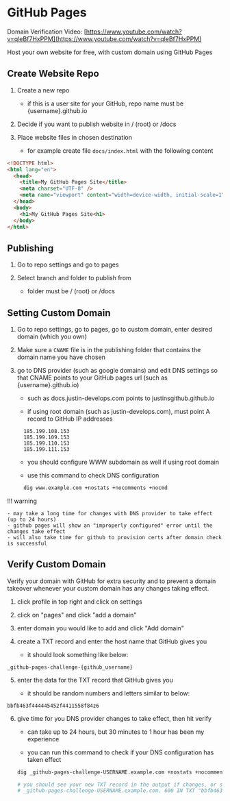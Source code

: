 # GitHub Pages

Domain Verification Video: [https://www.youtube.com/watch?v=qleBf7HxPPM](https://www.youtube.com/watch?v=qleBf7HxPPM)

Host your own website for free, with custom domain using GitHub Pages

## Create Website Repo

1. Create a new repo

    - if this is a user site for your GitHub, repo name must be {username}.github.io

2. Decide if you want to publish website in / (root) or /docs

3. Place website files in chosen destination

    - for example create file `docs/index.html` with the following content

```html
<!DOCTYPE html>
<html lang="en">
  <head>
    <title>My GitHub Pages Site</title>
    <meta charset="UTF-8" />
    <meta name="viewport" content="width=device-width, initial-scale=1" />
  </head>
  <body>
    <h1>My GitHub Pages Site<h1>
  </body>
</html>
```

## Publishing

1. Go to repo settings and go to pages

2. Select branch and folder to publish from

    - folder must be / (root) or /docs

## Setting Custom Domain

1. Go to repo settings, go to pages, go to custom domain, enter desired domain (which you own)

2. Make sure a `CNAME` file is in the publishing folder that contains the domain name you have chosen

3. go to DNS provider (such as google domains) and edit DNS settings so that CNAME points to your GitHub pages url (such as {username}.github.io)

    - such as docs.justin-develops.com points to justinsgithub.github.io

    - if using root domain (such as justin-develops.com), must point A record to GitHub IP addresses

    ```
      185.199.108.153
      185.199.109.153
      185.199.110.153
      185.199.111.153
    ```

    - you should configure WWW subdomain as well if using root domain

    - use this command to check DNS configuration

    ```sh
      dig www.example.com +nostats +nocomments +nocmd
    ```

!!! warning

    - may take a long time for changes with DNS provider to take effect (up to 24 hours)
    - github pages will show an "improperly configured" error until the changes take effect
    - will also take time for github to provision certs after domain check is successful

## Verify Custom Domain

Verify your domain with GitHub for extra security and to prevent a domain takeover whenever your custom domain has any changes taking effect.

1. click profile in top right and click on settings

2. click on "pages" and click "add a domain"

3. enter domain you would like to add and click "Add domain"

4. create a TXT record and enter the host name that GitHub gives you

    - it should look something like below:

```
_github-pages-challenge-{github_username}
```

5. enter the data for the TXT record that GitHub gives you

    - it should be random numbers and letters similar to below:

```
bbfb463f444445452f4411558f84z6
```

6. give time for you DNS provider changes to take effect, then hit verify

    - can take up to 24 hours, but 30 minutes to 1 hour has been my experience

    - you can run this command to check if your DNS configuration has taken effect

    ```sh
    dig _github-pages-challenge-USERNAME.example.com +nostats +nocomments +nocmd TXT

    # you should see your new TXT record in the output if changes, or some other random information if not
    # _github-pages-challenge-USERNAME.example.com. 600 IN TXT "bbfb463f444445452f4411558f84z6"
    ```
